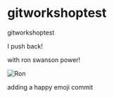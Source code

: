 # gitworkshoptest
gitworkshoptest

I push back!

with ron swanson power!


![Ron](https://media.giphy.com/media/10l8MVei2OxbuU/giphy.gif)

adding a happy emoji commit